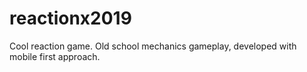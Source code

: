 # reactionx2019
Cool reaction game. Old school mechanics gameplay, developed with mobile first approach.
